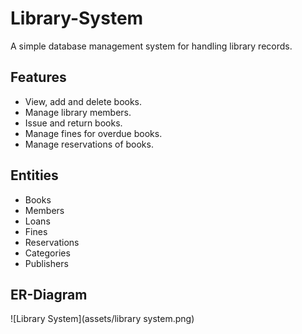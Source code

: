# Library-System

A simple database management system for handling library records.

## Features
 -	View, add and delete books.
 -	Manage library members.
 -	Issue and return books.
 -	Manage fines for overdue books.
 -	Manage reservations of books.

## Entities
-	Books
-	Members
-	Loans
-	Fines
-	Reservations
-	Categories
-	Publishers

## ER-Diagram
![Library System](assets/library system.png)

